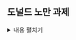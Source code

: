  ## 도널드 노만 과제
 
<details>
<summary>내용 펼치기</summary>
<p>노만의 TED강연에서 나왔던 로넨펠트 기울임 주전자가 상당히 흥미로웠다. 상황에 따라 인간은 감성(감정)을 느끼는데 그것이 행동을 유도하게 한다는 것에서 인터렉 디자인을 잘 보여준다고 생각했다. 머리에서 이것저것 생각하고 판단하여 행동을 일으키는 것이 아니라 시각적으로 행동을 유도하는 것이다. 결국 우리는 정보와 정보를 자연스럽게 연결하고 실행하는 것을 하게 되는데, 이것이 자연스러우면 자연스러울수록 잘 연결이 이루어졌다고 생각한다. 우리가 인터넷에서 무언가를 구매할 때, 자연스럽게 이미지를 보고 물건을 고른 후, 보이는 버튼들을 누르는 것으로 우리는 원하는 물건을 얻을 수 있다. 혹은 가끔 옆으로 슬라이드를 하여 이미지들을 볼 수 있는 경우가 있는데, 살짝 옆으로 넘길 수 있다는 액션만 보여줘도 우리는 옆으로 넘겨서 봐야지라는 생각을 한다. 이런것들도 다 반응, 행동을 유도하는 점에서 현대에도 쓰이는 것이라고 생각한다.</p>
</details>
